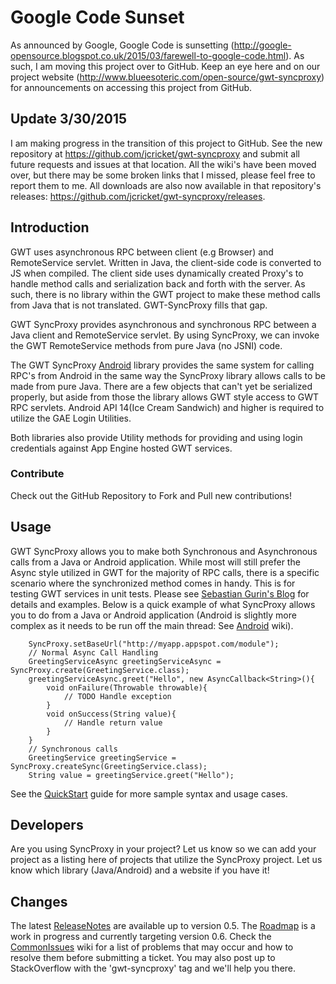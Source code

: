 # Google Code Sunset #

As announced by Google, Google Code is sunsetting (http://google-opensource.blogspot.co.uk/2015/03/farewell-to-google-code.html). As such, I am moving this project over to GitHub. Keep an eye here and on our project website (http://www.blueesoteric.com/open-source/gwt-syncproxy) for announcements on accessing this project from GitHub.

## Update 3/30/2015 ##

I am making progress in the transition of this project to GitHub. See the new repository at https://github.com/jcricket/gwt-syncproxy and submit all future requests and issues at that location. All the wiki's have been moved over, but there may be some broken links that I missed, please feel free to report them to me. All downloads are also now available in that repository's releases: https://github.com/jcricket/gwt-syncproxy/releases.

## Introduction ##

GWT uses asynchronous RPC between client (e.g Browser) and RemoteService servlet. Written in Java, the client-side code is converted to JS when compiled.
The client side uses dynamically created Proxy's to handle method calls and serialization back and forth with the server. As such, there is no library
within the GWT project to make these method calls from Java that is not translated. GWT-SyncProxy fills that gap.

GWT SyncProxy provides asynchronous and synchronous RPC between a Java client and RemoteService servlet. By using SyncProxy, we can invoke the GWT
RemoteService methods from pure Java (no JSNI) code.

The GWT SyncProxy [Android](Android.md) library provides the same system for calling RPC's from Android in the same way the SyncProxy library allows calls to be made
from pure Java. There are a few objects that can't yet be serialized properly, but aside from those the library allows GWT style access to GWT RPC servlets.
Android API 14(Ice Cream Sandwich) and higher is required to utilize the GAE Login Utilities.

Both libraries also provide Utility methods for providing and using login credentials against App Engine hosted GWT services.

### Contribute ###

Check out the GitHub Repository to Fork and Pull new contributions!

## Usage ##

GWT SyncProxy allows you to make both Synchronous and Asynchronous calls from a Java or Android application. While most will still prefer the Async
style utilized in GWT for the majority of RPC calls, there is a specific scenario where the synchronized method comes in handy. This is for testing GWT
services in unit tests. Please see [Sebastian Gurin's Blog](http://cancerberonia.blogspot.com/2012/10/testing-gwt-service-classes.html) for details
and examples. Below is a quick example of what SyncProxy allows you to do from a Java or Android application (Android is slightly more complex as it needs
to be run off the main thread: See [Android](https://github.com/jcricket/gwt-syncproxy/wiki/Android) wiki).

```
	SyncProxy.setBaseUrl("http://myapp.appspot.com/module");
	// Normal Async Call Handling
	GreetingServiceAsync greetingServiceAsync = SyncProxy.create(GreetingService.class);
	greetingServiceAsync.greet("Hello", new AsyncCallback<String>(){
		void onFailure(Throwable throwable){
			// TODO Handle exception
		}
		void onSuccess(String value){
			// Handle return value
		} 
	}
	// Synchronous calls
	GreetingService greetingService = SyncProxy.createSync(GreetingService.class);
	String value = greetingService.greet("Hello");
```

See the [QuickStart](https://github.com/jcricket/gwt-syncproxy/wiki/Quick-Start) guide for more sample syntax and usage cases.

## Developers ##

Are you using SyncProxy in your project? Let us know so we can add your project as a listing here of projects that utilize the SyncProxy project.
Let us know which library (Java/Android) and a website if you have it!

## Changes ##

The latest [ReleaseNotes](https://github.com/jcricket/gwt-syncproxy/wiki/Release-Notes) are available up to version 0.5.
The [Roadmap](https://github.com/jcricket/gwt-syncproxy/wiki/Roadmap) is a work in progress and currently targeting version 0.6.
Check the [CommonIssues](https://github.com/jcricket/gwt-syncproxy/wiki/Common-Issues) wiki for a list of problems that may occur and how to resolve them before submitting
a ticket. You may also post up to StackOverflow with the 'gwt-syncproxy' tag and we'll help you there.